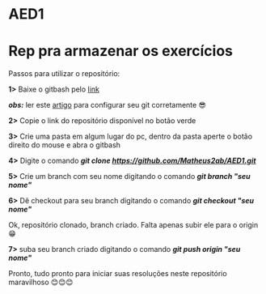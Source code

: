 # AED1

# **Rep pra armazenar os exercícios**

Passos para utilizar o repositório:

**1>** Baixe o gitbash pelo [link](https://gitforwindows.org/)

***obs:*** ler este [artigo](https://git-scm.com/book/pt-br/v2/Come%C3%A7ando-Configura%C3%A7%C3%A3o-Inicial-do-Git) para configurar seu git corretamente 😎

**2>** Copie o link do repositório disponível no botão verde

**3>** Crie uma pasta em algum lugar do pc, dentro da pasta aperte o botão direito do mouse e abra o gitbash

**4>** Digite o comando ***git clone https://github.com/Matheus2ab/AED1.git***

**5>** Crie um branch com seu nome digitando o comando ***git branch "seu nome"***

**6>** Dê checkout para seu branch digitando o comando ***git checkout "seu nome"***

Ok, repositório clonado, branch criado. Falta apenas subir ele para o origin 😁

**7>** suba seu branch criado digitando o comando ***git push origin "seu nome"***

Pronto, tudo pronto para iniciar suas resoluções neste repositório maravilhoso 😊😊😊
